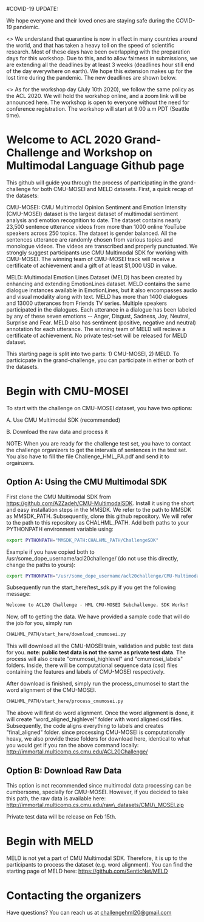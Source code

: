 #COVID-19 UPDATE:

We hope everyone and their loved ones are staying safe during the COVID-19 pandemic.

<<Extension>>  We understand that quarantine is now in effect in many countries around the world, and that has taken a heavy toll on the speed of scientific research. Most of these days have been overlapping with the preparation days for this workshop. Due to this, and to allow fairness in submissions, we are extending all the deadlines by at least 3 weeks (deadlines hour still end of the day everywhere on earth). We hope this extension makes up for the lost time during the pandemic. The new deadlines are shown below.

<<online>> As for the workshop day (July 10th 2020), we follow the same policy as the ACL 2020. We will hold the workshop online, and a zoom link will be announced here. The workshop is open to everyone without the need for conference registration.  The workshop will start at 9:00 a.m PDT (Seattle time).

# Welcome to ACL 2020 Grand-Challenge and Workshop on Multimodal Language Github page
This github will guide you through the process of participating in the grand-challenge for both CMU-MOSEI and MELD datasets. First, a quick recap of the datasets:

CMU-MOSEI: CMU Multimodal Opinion Sentiment and Emotion Intensity (CMU-MOSEI) dataset is the largest dataset of multimodal sentiment analysis and emotion recognition to date. The dataset contains nearly 23,500 sentence utterance videos from more than 1000 online YouTube speakers across 250 topics. The dataset is gender balanced. All the sentences utterance are randomly chosen from various topics and monologue videos. The videos are transcribed and properly punctuated. We strongly suggest participants use CMU Multimodal SDK for working with CMU-MOSEI. The winning team of CMU-MOSEI track will receive a certificate of achievement and a gift of  at least $1,000 USD in value.

MELD: Multimodal Emotion Lines Dataset (MELD) has been created by enhancing and extending EmotionLines dataset. MELD contains the same dialogue instances available in EmotionLines, but it also encompasses audio and visual modality along with text. MELD has more than 1400 dialogues and 13000 utterances from Friends TV series. Multiple speakers participated in the dialogues. Each utterance in a dialogue has been labeled by any of these seven emotions -- Anger, Disgust, Sadness, Joy, Neutral, Surprise and Fear. MELD also has sentiment (positive, negative and neutral) annotation for each utterance. The winning team of MELD will recieve a certificate of achievement. No private test-set will be released for MELD dataset.

This starting page is split into two parts: 1) CMU-MOSEI, 2) MELD. To particicpate in the grand-challenge, you can participate in either or both of the datasets. 

# Begin with CMU-MOSEI 

To start with the challenge on CMU-MOSEI dataset, you have two options:

A. Use CMU Multimodal SDK (recommended)

B. Download the raw data and process it

NOTE: When you are ready for the challenge test set, you have to contact the challenge organizers to get the intervals of sentences in the test set. You also have to fill the file Challenge_HML_PA.pdf and send it to orgainzers. 

## Option A: Using the CMU Multimodal SDK

First clone the CMU Multimodal SDK from https://github.com/A2Zadeh/CMU-MultimodalSDK. Install it using the short and easy installation steps in the MMSDK. We refer to the path to MMSDK as MMSDK\_PATH. Subsequently, clone this github repository. We will refer to the path to this repository as CHALHML\_PATH. Add both paths to your PYTHONPATH environment variable using:

```bash
export PYTHONPATH="MMSDK_PATH:CHALHML_PATH/ChallengeSDK"
```

Example if you have copied both to  /usr/some\_dope\_username/acl20challenge/ (do not use this directly, change the paths to yours): 

```bash
export PYTHONPATH="/usr/some_dope_username/acl20challenge/CMU-MultimodalSDK:/usr/some_dope_username/acl20challenge/git_challenge/ChallengeSDK/"
```

Subsequently run the start\_here/test\_sdk.py if you get the following message: 

```bash
Welcome to ACL20 Challenge - HML CMU-MOSEI Subchallenge. SDK Works! 
```

Now, off to getting the data. We have provided a sample code that will do the job for you, simply run 

```bash
CHALHML_PATH/start_here/download_cmumosei.py
```

This will download all the CMU-MOSEI train, validation and public test data for you. **note: public test data is not the same as private test data**. The process will also create "cmumosei_highlevel" and "cmumosei_labels" folders. Inside, there will be computational sequence data (csd) files containing the features and labels of CMU-MOSEI respectively. 

After download is finished, simply run the process_cmumosei to start the word alignment of the CMU-MOSEI. 

```bash
CHALHML_PATH/start_here/process_cmumosei.py
```

The above will first do word alignment. Once the word alignment is done, it will create "word_aligned_highlevel" folder with word aligned csd files. Subsequently, the code aligns everything to labels and creates "final_aligned" folder. since processing CMU-MOSEI is computationally heavy, we also provide these folders for download here, identical to what you would get if you ran the above command locally: http://immortal.multicomp.cs.cmu.edu/ACL20Challenge/


## Option B: Download Raw Data

This option is not recommended since multimodal data processing can be cumbersome, specially for CMU-MOSEI. However, if you decided to take this path, the raw data is available here: http://immortal.multicomp.cs.cmu.edu/raw\_datasets/CMU\_MOSEI.zip

Private test data will be release on Feb 15th.  

# Begin with MELD

MELD is not yet a part of CMU Multimodal SDK. Therefore, it is up to the participants to process the dataset (e.g. word alignment). You can find the starting page of MELD here: https://github.com/SenticNet/MELD

# Contacting the organizers

Have questions? You can reach us at challengehml20@gmail.com


